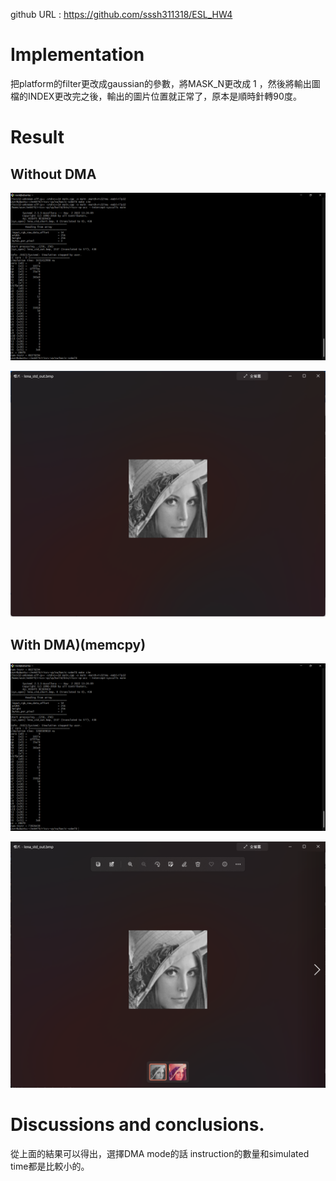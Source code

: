 github URL : https://github.com/sssh311318/ESL_HW4

# Implementation
把platform的filter更改成gaussian的參數，將MASK_N更改成 1 ，然後將輸出圖檔的INDEX更改完之後，輸出的圖片位置就正常了，原本是順時針轉90度。

# Result

## Without DMA

![sim](https://github.com/sssh311318/ESL_HW4/blob/main/DMA_SIM.png?raw=true)

![result](https://github.com/sssh311318/ESL_HW4/blob/main/DMA_RESULT.png?raw=true)

## With DMA)(memcpy)

![DMA](https://github.com/sssh311318/ESL_HW4/blob/main/WO_DMA.png?raw=true)

![RESULT](https://github.com/sssh311318/ESL_HW4/blob/main/WO_DMA_RESULT.png?raw=true)

# Discussions and conclusions.
從上面的結果可以得出，選擇DMA mode的話 instruction的數量和simulated time都是比較小的。

